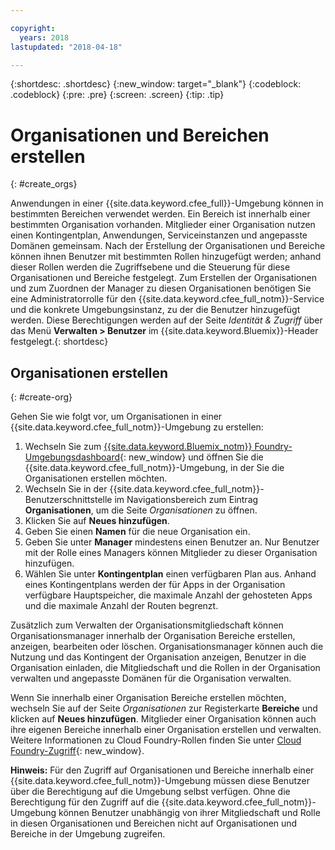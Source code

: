 ```yaml
---

copyright:
  years: 2018
lastupdated: "2018-04-18"

---
```


{:shortdesc: .shortdesc}
{:new_window: target="_blank"}
{:codeblock: .codeblock}
{:pre: .pre}
{:screen: .screen}
{:tip: .tip}

# Organisationen und Bereichen erstellen
{: #create_orgs}

Anwendungen in einer {{site.data.keyword.cfee_full}}-Umgebung können in bestimmten Bereichen verwendet werden. Ein Bereich ist innerhalb einer bestimmten Organisation vorhanden. Mitglieder einer Organisation nutzen einen Kontingentplan, Anwendungen, Serviceinstanzen und angepasste Domänen gemeinsam. Nach der Erstellung der Organisationen und Bereiche können ihnen Benutzer mit bestimmten Rollen hinzugefügt werden; anhand dieser Rollen werden die Zugriffsebene und die Steuerung für diese Organisationen und Bereiche festgelegt. Zum Erstellen der Organisationen und zum Zuordnen der Manager zu diesen Organisationen benötigen Sie eine Administratorrolle für den {{site.data.keyword.cfee_full_notm}}-Service und die konkrete Umgebungsinstanz, zu der die Benutzer hinzugefügt werden. Diese Berechtigungen werden auf der Seite _Identität & Zugriff_ über das Menü **Verwalten > Benutzer** im {{site.data.keyword.Bluemix}}-Header festgelegt.{: shortdesc}

## Organisationen erstellen
{: #create-org}

Gehen Sie wie folgt vor, um Organisationen in einer {{site.data.keyword.cfee_full_notm}}-Umgebung zu erstellen:

1. Wechseln Sie zum [{{site.data.keyword.Bluemix_notm}} Foundry-Umgebungsdashboard](https://console.bluemix.net/dashboard/cloudfoundry?filter=cf_environments){: new_window} und öffnen Sie die {{site.data.keyword.cfee_full_notm}}-Umgebung, in der Sie die Organisationen erstellen möchten.
2. Wechseln Sie in der {{site.data.keyword.cfee_full_notm}}-Benutzerschnittstelle im Navigationsbereich zum Eintrag **Organisationen**, um die Seite _Organisationen_ zu öffnen.
3. Klicken Sie auf **Neues hinzufügen**.
4. Geben Sie einen **Namen** für die neue Organisation ein.
5. Geben Sie unter **Manager** mindestens einen Benutzer an. Nur Benutzer mit der Rolle eines Managers können Mitglieder zu dieser Organisation hinzufügen.
6. Wählen Sie unter **Kontingentplan** einen verfügbaren Plan aus. Anhand eines Kontingentplans werden der für Apps in der Organisation verfügbare Hauptspeicher, die maximale Anzahl der gehosteten Apps und die maximale Anzahl der Routen begrenzt.

Zusätzlich zum Verwalten der Organisationsmitgliedschaft können Organisationsmanager innerhalb der Organisation Bereiche erstellen, anzeigen, bearbeiten oder löschen. Organisationsmanager können auch die Nutzung und das Kontingent der Organisation anzeigen, Benutzer in die Organisation einladen, die Mitgliedschaft und die Rollen in der Organisation verwalten und angepasste Domänen für die Organisation verwalten.

Wenn Sie innerhalb einer Organisation Bereiche erstellen möchten, wechseln Sie auf der Seite _Organisationen_ zur Registerkarte **Bereiche** und klicken auf **Neues hinzufügen**. Mitglieder einer Organisation können auch ihre eigenen Bereiche innerhalb einer Organisation erstellen und verwalten. Weitere Informationen zu Cloud Foundry-Rollen finden Sie unter [Cloud Foundry-Zugriff](https://console.bluemix.net/docs/iam/cfaccess.html#cfroles){: new_window}.

**Hinweis:** Für den Zugriff auf Organisationen und Bereiche innerhalb einer {{site.data.keyword.cfee_full_notm}}-Umgebung müssen diese Benutzer über die Berechtigung auf die Umgebung selbst verfügen. Ohne die Berechtigung für den Zugriff auf die {{site.data.keyword.cfee_full_notm}}-Umgebung können Benutzer unabhängig von ihrer Mitgliedschaft und Rolle in diesen Organisationen und Bereichen nicht auf Organisationen und Bereiche in der Umgebung zugreifen.
